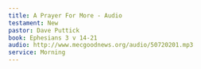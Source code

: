 ```yaml
---
title: A Prayer For More - Audio
testament: New
pastor: Dave Puttick
book: Ephesians 3 v 14-21
audio: http://www.mecgoodnews.org/audio/50720201.mp3
service: Morning
---
```


